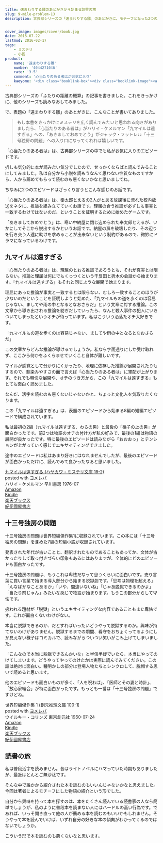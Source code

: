 ```yaml
---
title: 遠まわりする雛のあとがきから始まる読書の旅
slug: 9-mile-problem-13
description: 古典部シリーズの「遠まわりする雛」のあとがきに、モチーフとなった2つのエピソードが紹介されていました。図書館で借りて読んでみたら面白かったです。こうやって他の人がオススメしている本を読んで読書の幅を広げるのも悪くないなと思いました。


cover_image: images/cover/book.jpg
date: 2015-07-22
lastmod: 2016-02-17
tags: 
    - ミステリ
    - 小説
product:
    name: '遠まわりする雛'
    number: '4044271046'
    rate: '3.5'
    comment: '心当たりのある者はがお気に入り'
    kaeyome: '<div class="booklink-box"><div class="booklink-image"><a href="http://www.amazon.co.jp/exec/obidos/asin/4044271046/illusionspace-22/" target="_blank" ><img src="http://ecx.images-amazon.com/images/I/51Qxx1gXbGL._SL160_.jpg" style="border: none;" /></a></div><div class="booklink-info"><div class="booklink-name"><a href="http://www.amazon.co.jp/exec/obidos/asin/4044271046/illusionspace-22/" target="_blank" >遠まわりする雛 (角川文庫)</a><div class="booklink-powered-date">posted with <a href="http://yomereba.com" rel="nofollow" target="_blank">ヨメレバ</a></div></div><div class="booklink-detail">米澤 穂信 角川書店(角川グループパブリッシング) 2010-07-24    </div><div class="booklink-link2"><div class="shoplinkamazon"><a href="http://www.amazon.co.jp/exec/obidos/asin/4044271046/illusionspace-22/" target="_blank" >Amazon</a></div><div class="shoplinkkindle"><a href="http://www.amazon.co.jp/exec/obidos/ASIN/B009PKN0DK/illusionspace-22/" target="_blank" >Kindle</a></div><div class="shoplinkrakuten"><a href="http://hb.afl.rakuten.co.jp/hgc/11acbc01.369b1bf6.11acbc02.cabf9fe9/?pc=http%3A%2F%2Fbooks.rakuten.co.jp%2Frb%2F6506320%2F%3Fscid%3Daf_ich_link_urltxt%26m%3Dhttp%3A%2F%2Fm.rakuten.co.jp%2Fev%2Fbook%2F" target="_blank" >楽天ブックス</a></div>                  	  <div class="shoplinkkino"><a href="http://ck.jp.ap.valuecommerce.com/servlet/referral?sid=3085416&pid=882196163&vc_url=http%3A%2F%2Fwww.kinokuniya.co.jp%2Ff%2Fdsg-01-9784044271046" target="_blank" >紀伊國屋書店<img src="http://ad.jp.ap.valuecommerce.com/servlet/gifbanner?sid=3085416&pid=882196163" height="1" width="1" border="0"></a></div>	  	  	</div></div><div class="booklink-footer"></div></div>'
---
```


古典部シリーズの「ふたりの距離の概算」の記事を書きました。これをきっかけに、他のシリーズも読みなおしてみました。

で、表題の「遠まわりする雛」のあとがきに、こんなことが書いてありました。

<blockquote>
  もし本書をきっかけにミステリを広く読んでみたいと思われる向きがありましたら、「心当たりのある者は」がハリイ・ケメルマン「九マイルは遠すぎる」への、「あきましておめでとう」がジャック・フットレル「十三号独房の問題」への入り口になってくれれば嬉しいです。

</blockquote>
「心当たりのある者は」は、古典部シリーズの中でも私がお気に入りのエピソードです。

折しも気分的に本が読みたい気分でしたので、せっかくならばと読んでみることにしてみました。私は自分から小説を読もうなんて思わない性質なものですから、人から薦めてもらって読むのも悪くないかなと思いましてね。

ちなみに2つのエピソードはざっくり言うとこんな感じのお話です。

「心当たりのある者は」は、奉太郎とえるの2人がとある放課後に流れた校内放送をネタに、推論を組み立てていくお話です。理屈の合う推論が必ずしも事実と一致するわけではないのだ、ということを証明するために始めたゲームです。

「あきましておめでとう」は、寒い中納屋に閉じ込められた奉太郎とえるが、いかにしてそこから脱出するかというお話です。納屋の扉を破壊したり、その辺りを行き交う人達に助けを求めることが出来ないという制約があるので、微妙にドラマになっているわけです。


## 九マイルは遠すぎる


「心当たりのある者は」は、理屈のとおる推論であろうとも、それが真実とは限らない。推論と理屈は何にでもくっつくという千反田と折木の会話から始まります。「九マイルは遠すぎる」もそれと同じような展開で始まります。

理屈にあった推論が事実と一致するとは限らない、むしろ一致することのほうが少ないのだということを証明しようと始めた、「九マイルもの道を歩くのは容易じゃない、ましてや雨の中となるとなおさらだ」という文章に対する推論。この文章から導き出される推論を紡ぎだしていったら、なんと殺人事件の犯人にいきついてしまったというオチが待っています。私はこういう洒落たオチ大好きです。

「九マイルもの道を歩くのは容易じゃない、ましてや雨の中となるとなおさらだ」

この文章からどんな推論が導けるでしょうか。私なら字面通りにしか受け取れず、ここから何かをふくらませていくこと自体が難しいです。

マイルが感覚として分かりにくかったり、地理に依存した推論が展開されたりもするので、馴染みやすさの面で言えば「心当たりのある者は」に軍配が上がります。それでも軽快な展開や、オチのつき方から、この「九マイルは遠すぎる」もとても面白く読めました。

なんだ、活字を読むのも悪くないじゃないかと、ちょっと文化人を気取りたくなります。

この「九マイルは遠すぎる」は、表題のエピソードから始まる8編の短編エピソードで構成されています。

私は最初の2編（九マイルは遠すぎる、わらの男）と最後の「梯子の上の男」が面白かったです。前2つは物語のオチの付け方が私の好みで、最後の1編は物語の展開が良かったです。特に最後のエピソードは読みながら「おおおっ」とテンションが上がっていく感じでエキサイティングできました。

途中のエピソードは私はあまり好きにはなれませんでしたが、最後のエピソードが面白かっただけに、読んでみて良かったなぁと思いました。

<div class="booklink-box">
<div class="booklink-image"><a href="http://www.amazon.co.jp/exec/obidos/asin/415071102X/illusionspace-22/" target="_blank" ><img alt=""  src="http://ecx.images-amazon.com/images/I/41NPQ80YYTL._SL160_.jpg" style="border: none;" /></a></div>
<div class="booklink-info">
<div class="booklink-name"><a href="http://www.amazon.co.jp/exec/obidos/asin/415071102X/illusionspace-22/" target="_blank" >九マイルは遠すぎる (ハヤカワ・ミステリ文庫 19-2)</a>

<div class="booklink-powered-date">posted with <a href="http://yomereba.com" rel="nofollow" target="_blank">ヨメレバ</a></div>
</div>
<div class="booklink-detail">ハリイ・ケメルマン 早川書房 1976-07    </div>
<div class="booklink-link2">
<div class="shoplinkamazon"><a href="http://www.amazon.co.jp/exec/obidos/asin/415071102X/illusionspace-22/" target="_blank" >Amazon</a></div>
<div class="shoplinkkindle"><a href="http://www.amazon.co.jp/gp/search?keywords=%8B%E3%83%7D%83C%83%8B%82%CD%89%93%82%B7%82%AC%82%E9%20%28%83n%83%84%83J%83%8F%81E%83~%83X%83e%83%8A%95%B6%8C%C9%2019-2%29&#038;__mk_ja_JP=%83J%83%5E%83J%83i&#038;url=node%3D2275256051&#038;tag=illusionspace-22" target="_blank" >Kindle</a></div>
<div class="shoplinkrakuten"><a href="http://hb.afl.rakuten.co.jp/hgc/11acbc01.369b1bf6.11acbc02.cabf9fe9/?pc=http%3A%2F%2Fbooks.rakuten.co.jp%2Frb%2F151686%2F%3Fscid%3Daf_ich_link_urltxt%26m%3Dhttp%3A%2F%2Fm.rakuten.co.jp%2Fev%2Fbook%2F" target="_blank" >楽天ブックス</a></div>
<div class="shoplinkkino"><a href="http://ck.jp.ap.valuecommerce.com/servlet/referral?sid=3085416&#038;pid=882196163&#038;vc_url=http%3A%2F%2Fwww.kinokuniya.co.jp%2Ff%2Fdsg-01-9784150711023" target="_blank" >紀伊國屋書店<img alt=""  src="http://ad.jp.ap.valuecommerce.com/servlet/gifbanner?sid=3085416&#038;pid=882196163" height="1" width="1"></a></div>

</div>
</div>
<div class="booklink-footer"></div>
</div>

## 十三号独房の問題


十三号独房の問題は世界短編傑作集1に収録されています。この本には「十三号独房の問題」を含めた7編の短編小説が収録されています。

発表された年代が古いことと、翻訳されたものであることもあってか、文体が古かったりして取っ付きづらい印象もあるにはありますが、全体的にどのエピソードも面白かったです。

十三号独房の問題は、もうこれは卑怯だなって思うくらいに面白いです。売り言葉に買い言葉で始まる導入部分から始まる脱獄劇です。「思考は物理を超える」「んなばかなことあるか」「いや、間違いないね」「じゃあ脱獄できるのかよ」「当たり前じゃん」みたいな感じで物語が始まります。もうこの部分からして卑怯です。

扱われる題材が「脱獄」というエキサイティングな内容であることもまた卑怯です。これが面白くないわけがない。

本当に脱獄できるのか、だとすればいったいどうやって脱獄するのか。興味が持てないわけがありません。脱獄するまでの期間、看守をおちょくってるようにしか見えない様子はコミカルで、読みながらついつい笑いがこみ上げてしまいました。

「こんなので本当に脱獄できるんかいな」と半信半疑でいたら、本当にやってのけてしまいます。どうやってやってのけたかは実際に読んでみてください。この話は絶対に面白い。種明かしの部分は登場人物たちとシンクロして、脱帽する思いで読めると思います。

他のエピソードも面白いものが多く、「人を呪わば」、「医師とその妻と時計」、「放心家組合」が特に面白かったです。もっとも一番は「十三号独房の問題」ですけどね。

<div class="booklink-box">
<div class="booklink-image"><a href="http://www.amazon.co.jp/exec/obidos/asin/4488100015/illusionspace-22/" target="_blank" ><img alt=""  src="http://ecx.images-amazon.com/images/I/21Z33KSZC6L._SL160_.jpg" style="border: none;" /></a></div>
<div class="booklink-info">
<div class="booklink-name"><a href="http://www.amazon.co.jp/exec/obidos/asin/4488100015/illusionspace-22/" target="_blank" >世界短編傑作集 1 (創元推理文庫 100-1)</a>

<div class="booklink-powered-date">posted with <a href="http://yomereba.com" rel="nofollow" target="_blank">ヨメレバ</a></div>
</div>
<div class="booklink-detail">ウイルキー・コリンズ 東京創元社 1960-07-24    </div>
<div class="booklink-link2">
<div class="shoplinkamazon"><a href="http://www.amazon.co.jp/exec/obidos/asin/4488100015/illusionspace-22/" target="_blank" >Amazon</a></div>
<div class="shoplinkkindle"><a href="http://www.amazon.co.jp/gp/search?keywords=%90%A2%8AE%92Z%95%D2%8C%86%8D%EC%8FW%201%20%28%91n%8C%B3%90%84%97%9D%95%B6%8C%C9%20100-1%29&#038;__mk_ja_JP=%83J%83%5E%83J%83i&#038;url=node%3D2275256051&#038;tag=illusionspace-22" target="_blank" >Kindle</a></div>
<div class="shoplinkrakuten"><a href="http://hb.afl.rakuten.co.jp/hgc/11acbc01.369b1bf6.11acbc02.cabf9fe9/?pc=http%3A%2F%2Fbooks.rakuten.co.jp%2Frb%2F136207%2F%3Fscid%3Daf_ich_link_urltxt%26m%3Dhttp%3A%2F%2Fm.rakuten.co.jp%2Fev%2Fbook%2F" target="_blank" >楽天ブックス</a></div>
<div class="shoplinkkino"><a href="http://ck.jp.ap.valuecommerce.com/servlet/referral?sid=3085416&#038;pid=882196163&#038;vc_url=http%3A%2F%2Fwww.kinokuniya.co.jp%2Ff%2Fdsg-01-9784488100018" target="_blank" >紀伊國屋書店<img alt=""  src="http://ad.jp.ap.valuecommerce.com/servlet/gifbanner?sid=3085416&#038;pid=882196163" height="1" width="1"></a></div>

</div>
</div>
<div class="booklink-footer"></div>
</div>

## 読書の旅


私は普段活字を読みません。昔はライトノベルにハマっていた時期もありましたが、最近はとんとご無沙汰です。

そんな中で誰かから紹介された本を読むのもいいんじゃないかなと思えました。今回は著者によるモチーフにした物語の紹介という形でした。

自分から興味を持って本を探すのは、本をたくさん読んでいる読書家の人なら簡単でしょうが、私のように普段本を読まない人にはハードルの高い行為です。であれば、いっそ開き直って他の人が薦める本を読むのもいいかもしれません。そうやって本を読んでいけば、いずれ自分の好きな本の傾向がわかってくるのではないでしょうか。

こういう形で本を読むのも悪くないなと思います。


  